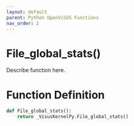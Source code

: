 ```yaml
---
layout: default
parent: Python OpenViSUS Functions
nav_order: 2
---
```


# File_global_stats()

Describe function here.

# Function Definition

```python
def File_global_stats():
    return _VisusKernelPy.File_global_stats()

```